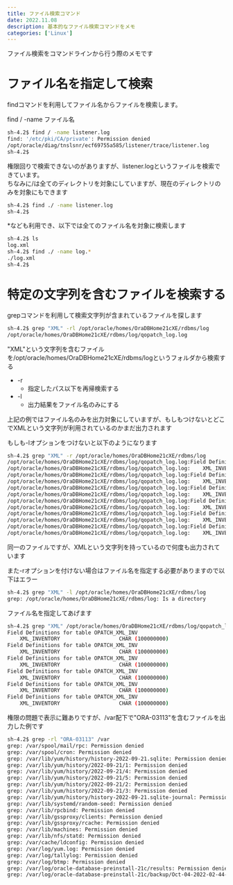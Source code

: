 ```yaml
---
title: ファイル検索コマンド
date: 2022.11.08
description: 基本的なファイル検索コマンドをメモ
categories: ['Linux']
---
```


ファイル検索をコマンドラインから行う際のメモです


# ファイル名を指定して検索

findコマンドを利用してファイル名からファイルを検索します。  

find / -name ファイル名  

```sh
sh-4.2$ find / -name listener.log
find: '/etc/pki/CA/private': Permission denied
/opt/oracle/diag/tnslsnr/ecf69755a585/listener/trace/listener.log
sh-4.2$
```

権限回りで検索できないのがありますが、listener.logというファイルを検索できています。  
ちなみに/は全てのディレクトリを対象にしていますが、現在のディレクトリのみを対象にもできます

```sh
sh-4.2$ find ./ -name listener.log
sh-4.2$
```

*なども利用でき、以下では全てのファイル名を対象に検索します

```sh
sh-4.2$ ls
log.xml
sh-4.2$ find ./ -name log.*
./log.xml
sh-4.2$
```


# 特定の文字列を含むファイルを検索する

grepコマンドを利用して検索文字列が含まれているファイルを探します  


```sh
sh-4.2$ grep "XML" -rl /opt/oracle/homes/OraDBHome21cXE/rdbms/log
/opt/oracle/homes/OraDBHome21cXE/rdbms/log/qopatch_log.log
```

"XML"という文字列を含むファイルを/opt/oracle/homes/OraDBHome21cXE/rdbms/logというフォルダから検索する

* -r
  * 指定したパス以下を再帰検索する
* -l
  * 出力結果をファイル名のみにする

上記の例ではファイル名のみを出力対象にしていますが、もしもつけないとどこでXMLという文字列が利用されているのかまだ出力されます
  
もしも-lオプションをつけないと以下のようになります

```sh
sh-4.2$ grep "XML" -r /opt/oracle/homes/OraDBHome21cXE/rdbms/log
/opt/oracle/homes/OraDBHome21cXE/rdbms/log/qopatch_log.log:Field Definitions for table OPATCH_XML_INV
/opt/oracle/homes/OraDBHome21cXE/rdbms/log/qopatch_log.log:    XML_INVENTORY                   CHAR (100000000)
/opt/oracle/homes/OraDBHome21cXE/rdbms/log/qopatch_log.log:Field Definitions for table OPATCH_XML_INV
/opt/oracle/homes/OraDBHome21cXE/rdbms/log/qopatch_log.log:    XML_INVENTORY                   CHAR (100000000)
/opt/oracle/homes/OraDBHome21cXE/rdbms/log/qopatch_log.log:Field Definitions for table OPATCH_XML_INV
/opt/oracle/homes/OraDBHome21cXE/rdbms/log/qopatch_log.log:    XML_INVENTORY                   CHAR (100000000)
/opt/oracle/homes/OraDBHome21cXE/rdbms/log/qopatch_log.log:Field Definitions for table OPATCH_XML_INV
/opt/oracle/homes/OraDBHome21cXE/rdbms/log/qopatch_log.log:    XML_INVENTORY                   CHAR (100000000)
/opt/oracle/homes/OraDBHome21cXE/rdbms/log/qopatch_log.log:Field Definitions for table OPATCH_XML_INV
/opt/oracle/homes/OraDBHome21cXE/rdbms/log/qopatch_log.log:    XML_INVENTORY                   CHAR (100000000)
/opt/oracle/homes/OraDBHome21cXE/rdbms/log/qopatch_log.log:Field Definitions for table OPATCH_XML_INV
/opt/oracle/homes/OraDBHome21cXE/rdbms/log/qopatch_log.log:    XML_INVENTORY                   CHAR (100000000)
```

同一のファイルですが、XMLという文字列を持っているので何度も出力されています

  
また-rオプションを付けない場合はファイル名を指定する必要がありますので以下はエラー

```sh
sh-4.2$ grep "XML" -l /opt/oracle/homes/OraDBHome21cXE/rdbms/log
grep: /opt/oracle/homes/OraDBHome21cXE/rdbms/log: Is a directory
```

ファイル名を指定してあげます

```sh
sh-4.2$ grep "XML" /opt/oracle/homes/OraDBHome21cXE/rdbms/log/qopatch_log.log
Field Definitions for table OPATCH_XML_INV
    XML_INVENTORY                   CHAR (100000000)
Field Definitions for table OPATCH_XML_INV
    XML_INVENTORY                   CHAR (100000000)
Field Definitions for table OPATCH_XML_INV
    XML_INVENTORY                   CHAR (100000000)
Field Definitions for table OPATCH_XML_INV
    XML_INVENTORY                   CHAR (100000000)
Field Definitions for table OPATCH_XML_INV
    XML_INVENTORY                   CHAR (100000000)
Field Definitions for table OPATCH_XML_INV
    XML_INVENTORY                   CHAR (100000000)
```

権限の問題で表示に難ありですが、/var配下で"ORA-03113"を含むファイルを出力した例です

```sh
sh-4.2$ grep -rl "ORA-03113" /var
grep: /var/spool/mail/rpc: Permission denied
grep: /var/spool/cron: Permission denied
grep: /var/lib/yum/history/history-2022-09-21.sqlite: Permission denied
grep: /var/lib/yum/history/2022-09-21/1: Permission denied
grep: /var/lib/yum/history/2022-09-21/4: Permission denied
grep: /var/lib/yum/history/2022-09-21/5: Permission denied
grep: /var/lib/yum/history/2022-09-21/2: Permission denied
grep: /var/lib/yum/history/2022-09-21/3: Permission denied
grep: /var/lib/yum/history/history-2022-09-21.sqlite-journal: Permission denied
grep: /var/lib/systemd/random-seed: Permission denied
grep: /var/lib/rpcbind: Permission denied
grep: /var/lib/gssproxy/clients: Permission denied
grep: /var/lib/gssproxy/rcache: Permission denied
grep: /var/lib/machines: Permission denied
grep: /var/lib/nfs/statd: Permission denied
grep: /var/cache/ldconfig: Permission denied
grep: /var/log/yum.log: Permission denied
grep: /var/log/tallylog: Permission denied
grep: /var/log/btmp: Permission denied
grep: /var/log/oracle-database-preinstall-21c/results: Permission denied
grep: /var/log/oracle-database-preinstall-21c/backup/Oct-04-2022-02-44-45: Permission denied
```
